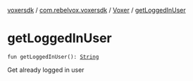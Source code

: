 [voxersdk](../../index.md) / [com.rebelvox.voxersdk](../index.md) / [Voxer](index.md) / [getLoggedInUser](./get-logged-in-user.md)

# getLoggedInUser

`fun getLoggedInUser(): `[`String`](https://kotlinlang.org/api/latest/jvm/stdlib/kotlin/-string/index.html)

Get already logged in user

